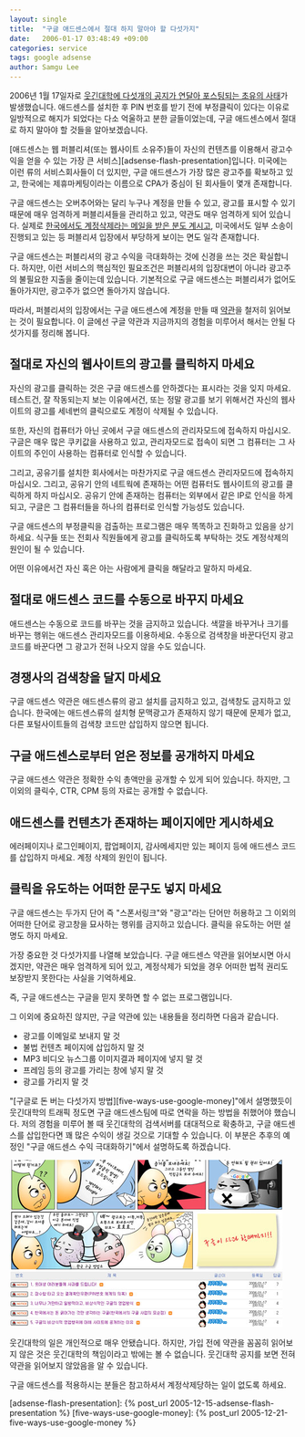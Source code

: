 ```yaml
---
layout: single
title:  "구글 애드센스에서 절대 하지 말아야 할 다섯가지"
date:   2006-01-17 03:48:49 +09:00
categories: service
tags: google adsense
author: Samgu Lee
---
```

2006년 1월 17일자로 [웃긴대학에 다섯개의 공지가 연달아 포스팅되는 초유의 사태](http://event.humoruniv.dreamwiz.com/list.html?code=google)가 발생했습니다. 애드센스를 설치한 후 PIN 번호를 받기 전에 부정클릭이 있다는 이유로 일방적으로 해지가 되었다는 다소 억울하고 분한 글들이었는데, 구글 애드센스에서 절대로 하지 말아야 할 것들을 알아보겠습니다.

[애드센스는 웹 퍼블리셔(또는 웹사이트 소유주)들이 자신의 컨텐츠를 이용해서 광고수익을 얻을 수 있는 가장 큰 서비스][adsense-flash-presentation]입니다. 미국에는 이런 류의 서비스회사들이 더 있지만, 구글 애드센스가 가장 많은 광고주를 확보하고 있고, 한국에는 제휴마케팅이라는 이름으로 CPA가 중심이 된 회사들이 몇개 존재합니다.

구글 애드센스는 오버추어와는 달리 누구나 계정을 만들 수 있고, 광고를 표시할 수 있기 때문에 매우 엄격하게 퍼블리셔들을 관리하고 있고, 약관도 매우 엄격하게 되어 있습니다. 실제로 [한국에서도 계정삭제라는 메일을 받은 분도 계시고](http://miniwini.com/miniwinis/bbs/index.php?bid=talk&#038;mode=read&#038;id=68223), 미국에서도 일부 소송이 진행되고 있는 등 퍼블리셔 입장에서 부당하게 보이는 면도 일각 존재합니다.

구글 애드센스는 퍼블리셔의 광고 수익을 극대화하는 것에 신경을 쓰는 것은 확실합니다. 하지만, 이런 서비스의 핵심적인 필요조건은 퍼블리셔의 입장대변이 아니라 광고주의 불필요한 지출을 줄이는데 있습니다. 기본적으로 구글 애드센스는 퍼블리셔가 없어도 돌아가지만, 광고주가 없으면 돌아가지 않습니다.

따라서, 퍼블리셔의 입장에서는 구글 애드센스에 계정을 만들 때 [약관](https://www.google.com/adsense/localized-terms)을 철저히 읽어보는 것이 필요합니다. 이 글에선 구글 약관과 지금까지의 경험을 미루어서 해서는 안될 다섯가지를 정리해 봅니다.

## 절대로 자신의 웹사이트의 광고를 클릭하지 마세요

자신의 광고를 클릭하는 것은 구글 애드센스를 안하겠다는 표시라는 것을 잊지 마세요. 테스트건, 잘 작동되는지 보는 이유에서건, 또는 정말 광고를 보기 위해서건 자신의 웹사이트의 광고를 세네번의 클릭으로도 계정이 삭제될 수 있습니다.

또한, 자신의 컴퓨터가 아닌 곳에서 구글 애드센스의 관리자모드에 접속하지 마십시오. 구글은 매우 많은 쿠키값을 사용하고 있고, 관리자모드로 접속이 되면 그 컴퓨터는 그 사이트의 주인이 사용하는 컴퓨터로 인식할 수 있습니다.

그리고, 공유기를 설치한 회사에서는 마찬가지로 구글 애드센스 관리자모드에 접속하지 마십시오. 그리고, 공유기 안의 네트웍에 존재하는 어떤 컴퓨터도 웹사이트의 광고를 클릭하게 하지 마십시오. 공유기 안에 존재하는 컴퓨터는 외부에서 같은 IP로 인식을 하게 되고, 구글은 그 컴퓨터들을 하나의 컴퓨터로 인식할 가능성도 있습니다.

구글 애드센스의 부정클릭을 검출하는 프로그램은 매우 똑똑하고 진화하고 있음을 상기하세요. 식구들 또는 전회사 직원들에게 광고를 클릭하도록 부탁하는 것도 계정삭제의 원인이 될 수 있습니다.

어떤 이유에서건 자신 혹은 아는 사람에게 클릭을 해달라고 말하지 마세요.

## 절대로 애드센스 코드를 수동으로 바꾸지 마세요

애드센스는 수동으로 코드를 바꾸는 것을 금지하고 있습니다. 색깔을 바꾸거나 크기를 바꾸는 행위는 애드센스 관리자모드를 이용하세요. 수동으로 검색창을 바꾼다던지 광고코드를 바꾼다면 그 광고가 전혀 나오지 않을 수도 있습니다.

## 경쟁사의 검색창을 달지 마세요

구글 애드센스 약관은 애드센스류의 광고 설치를 금지하고 있고, 검색창도 금지하고 있습니다. 한국에는 애드센스류의 설치형 문맥광고가 존재하지 않기 때문에 문제가 없고, 다른 포털사이트들의 검색창 코드만 삽입하지 않으면 됩니다.

## 구글 애드센스로부터 얻은 정보를 공개하지 마세요

구글 애드센스 약관은 정확한 수익 총액만을 공개할 수 있게 되어 있습니다. 하지만, 그 이외의 클릭수, CTR, CPM 등의 자료는 공개할 수 없습니다.

## 애드센스를 컨텐츠가 존재하는 페이지에만 게시하세요

에러페이지나 로그인페이지, 팝업페이지, 감사메세지만 있는 페이지 등에 애드센스 코드를 삽입하지 마세요. 계정 삭제의 원인이 됩니다.

## 클릭을 유도하는 어떠한 문구도 넣지 마세요

구글 애드센스는 두가지 단어 즉 "스폰서링크"와 "광고"라는 단어만 허용하고 그 이외의 어떠한 단어로 광고창을 묘사하는 행위를 금지하고 있습니다. 클릭을 유도하는 어떤 설명도 하지 마세요.

가장 중요한 것 다섯가지를 나열해 보았습니다. 구글 애드센스 약관을 읽어보시면 아시겠지만, 약관은 매우 엄격하게 되어 있고, 계정삭제가 되었을 경우 어떠한 법적 권리도 보장받지 못한다는 사실을 기억하세요.

즉, 구글 애드센스는 구글을 믿지 못하면 할 수 없는 프로그램입니다.

그 이외에 중요하진 않지만, 구글 약관에 있는 내용들을 정리하면 다음과 같습니다.

- 광고를 이메일로 보내지 말 것
- 불법 컨텐츠 페이지에 삽입하지 말 것
- MP3 비디오 뉴스그룹 이미지결과 페이지에 넣지 말 것
- 프레임 등의 광고를 가리는 창에 넣지 말 것
- 광고를 가리지 말 것

"[구글로 돈 버는 다섯가지 방법][five-ways-use-google-money]"에서 설명했듯이 웃긴대학의 트래픽 정도면 구글 애드센스팀에 따로 연락을 하는 방법을 취했어야 했습니다. 저의 경험을 미루어 볼 때 웃긴대학의 검색서버를 대대적으로 확충하고, 구글 애드센스를 삽입한다면 꽤 많은 수익이 생길 것으로 기대할 수 있습니다. 이 부분은 추후의 예정인 "구글 애드센스 수익 극대화하기"에서 설명하도록 하겠습니다.

![웃긴대학에서 애드센스 계정삭제에 분개해서 올린 공지사항과 만화](/assets/humoruniv_google_account_ba.jpg)

웃긴대학의 일은 개인적으로 매우 안됐습니다. 하지만, 가입 전에 약관을 꼼꼼히 읽어보지 않은 것은 웃긴대학의 책임이라고 밖에는 볼 수 없습니다. 웃긴대학 공지를 보면 전혀 약관을 읽어보지 않았음을 알 수 있습니다.

구글 애드센스를 적용하시는 분들은 참고하셔서 계정삭제당하는 일이 없도록 하세요.

[adsense-flash-presentation]: {% post_url 2005-12-15-adsense-flash-presentation %}
[five-ways-use-google-money]: {% post_url 2005-12-21-five-ways-use-google-money %}